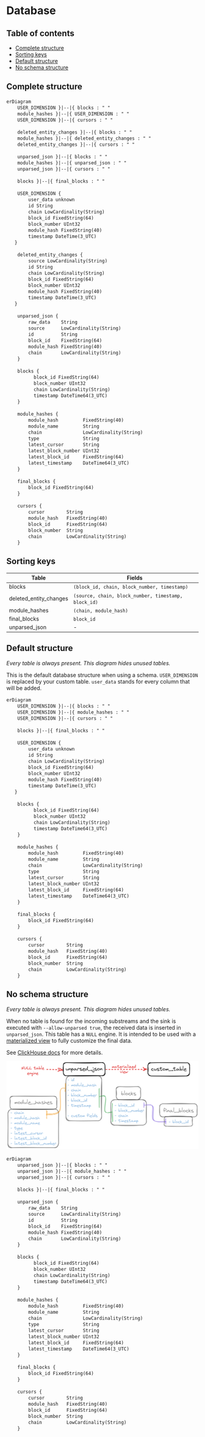 # Database

## Table of contents

- [Complete structure](#complete-structure)
- [Sorting keys](#sorting-keys)
- [Default structure](#default-structure)
- [No schema structure](#no-schema-structure)

## Complete structure

```mermaid
erDiagram
    USER_DIMENSION }|--|{ blocks : " "
    module_hashes }|--|{ USER_DIMENSION : " "
    USER_DIMENSION }|--|{ cursors : " "

    deleted_entity_changes }|--|{ blocks : " "
    module_hashes }|--|{ deleted_entity_changes : " "
    deleted_entity_changes }|--|{ cursors : " "

    unparsed_json }|--|{ blocks : " "
    module_hashes }|--|{ unparsed_json : " "
    unparsed_json }|--|{ cursors : " "

    blocks }|--|{ final_blocks : " "

    USER_DIMENSION {
        user_data unknown
        id String
        chain LowCardinality(String)
        block_id FixedString(64)
        block_number UInt32
        module_hash FixedString(40)
        timestamp DateTime(3_UTC)
   }

    deleted_entity_changes {
        source LowCardinality(String)
        id String
        chain LowCardinality(String)
        block_id FixedString(64)
        block_number UInt32
        module_hash FixedString(40)
        timestamp DateTime(3_UTC)
   }

    unparsed_json {
        raw_data    String
        source      LowCardinality(String)
        id          String
        block_id    FixedString(64)
        module_hash FixedString(40)
        chain       LowCardinality(String)
    }

    blocks {
          block_id FixedString(64)
          block_number UInt32
          chain LowCardinality(String)
          timestamp DateTime64(3_UTC)
    }

    module_hashes {
        module_hash         FixedString(40)
        module_name         String
        chain               LowCardinality(String)
        type                String
        latest_cursor       String
        latest_block_number UInt32
        latest_block_id     FixedString(64)
        latest_timestamp    DateTime64(3_UTC)
    }

    final_blocks {
        block_id FixedString(64)
    }

    cursors {
        cursor        String
        module_hash   FixedString(40)
        block_id      FixedString(64)
        block_number  String
        chain         LowCardinality(String)
    }
```

## Sorting keys

| Table                  | Fields                                               |
| ---------------------- | ---------------------------------------------------- |
| blocks                 | `(block_id, chain, block_number, timestamp)`         |
| deleted_entity_changes | `(source, chain, block_number, timestamp, block_id)` |
| module_hashes          | `(chain, module_hash)`                               |
| final_blocks           | `block_id`                                           |
| unparsed_json          | -                                                    |

## Default structure

_Every table is always present. This diagram hides unused tables._

This is the default database structure when using a schema.
`USER_DIMENSION` is replaced by your custom table.
`user_data` stands for every column that will be added.

```mermaid
erDiagram
    USER_DIMENSION }|--|{ blocks : " "
    USER_DIMENSION }|--|{ module_hashes : " "
    USER_DIMENSION }|--|{ cursors : " "

    blocks }|--|{ final_blocks : " "

    USER_DIMENSION {
        user_data unknown
        id String
        chain LowCardinality(String)
        block_id FixedString(64)
        block_number UInt32
        module_hash FixedString(40)
        timestamp DateTime(3_UTC)
   }

    blocks {
          block_id FixedString(64)
          block_number UInt32
          chain LowCardinality(String)
          timestamp DateTime64(3_UTC)
    }

    module_hashes {
        module_hash         FixedString(40)
        module_name         String
        chain               LowCardinality(String)
        type                String
        latest_cursor       String
        latest_block_number UInt32
        latest_block_id     FixedString(64)
        latest_timestamp    DateTime64(3_UTC)
    }

    final_blocks {
        block_id FixedString(64)
    }

    cursors {
        cursor        String
        module_hash   FixedString(40)
        block_id      FixedString(64)
        block_number  String
        chain         LowCardinality(String)
    }
```

## No schema structure

_Every table is always present. This diagram hides unused tables._

When no table is found for the incoming substreams and the sink is executed with `--allow-unparsed true`, the received data is inserted in `unparsed_json`. This table has a `NULL` engine. It is intended to be used with a [materialized view](https://clickhouse.com/docs/en/guides/developer/cascading-materialized-views) to fully customize the final data.

See [ClickHouse docs](https://clickhouse.com/docs/en/integrations/data-formats/json#using-materialized-views) for more details.

![](/docs/mv_workflow.png)

```mermaid
erDiagram
    unparsed_json }|--|{ blocks : " "
    unparsed_json }|--|{ module_hashes : " "
    unparsed_json }|--|{ cursors : " "

    blocks }|--|{ final_blocks : " "

    unparsed_json {
        raw_data    String
        source      LowCardinality(String)
        id          String
        block_id    FixedString(64)
        module_hash FixedString(40)
        chain       LowCardinality(String)
    }

    blocks {
          block_id FixedString(64)
          block_number UInt32
          chain LowCardinality(String)
          timestamp DateTime64(3_UTC)
    }

    module_hashes {
        module_hash         FixedString(40)
        module_name         String
        chain               LowCardinality(String)
        type                String
        latest_cursor       String
        latest_block_number UInt32
        latest_block_id     FixedString(64)
        latest_timestamp    DateTime64(3_UTC)
    }

    final_blocks {
        block_id FixedString(64)
    }

    cursors {
        cursor        String
        module_hash   FixedString(40)
        block_id      FixedString(64)
        block_number  String
        chain         LowCardinality(String)
    }
```
